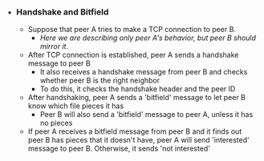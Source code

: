 - ### Handshake and Bitfield
	- Suppose that peer A tries to make a TCP connection to peer B. 
		- *Here we are describing only peer A's behavior, but peer B should mirror it.*
	- After TCP connection is established, peer A sends a handshake message to peer B
		- It also receives a handshake message from peer B and checks whether peer B is the right neighbor
		- To do this, it checks the handshake header and the peer ID
	- After handshaking, peer A sends a 'bitfield' message to let peer B know which file pieces it has
		- Peer B will also send a 'bitfield' message to peer A, unless it has no pieces
	- If peer A receives a bitfield message from peer B and it finds out peer B has pieces that it doesn't have, peer A will send 'interested' message to peer B. Otherwise, it sends 'not interested'


